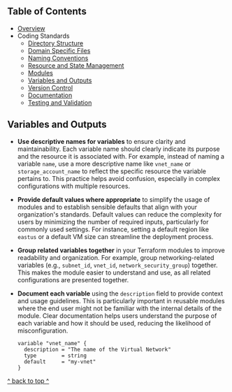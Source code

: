 ## Table of Contents

- [Overview](../README.md)
- Coding Standards
  - [Directory Structure](./directory_structure.md)
  - [Domain Specific Files](./domain_specific_files.md)
  - [Naming Conventions](./naming_conventions.md#naming-conventions)
  - [Resource and State Management](./resource_and_state_management.md)
  - [Modules](./module.md)
  - [Variables and Outputs](./variables_and_outputs.md)
  - [Version Control](./version_control.md)
  - [Documentation](./documentation.md)
  - [Testing and Validation](./testing_and_validation.md)

## Variables and Outputs
- **Use descriptive names for variables** to ensure clarity and maintainability. Each variable name should clearly indicate its purpose and the resource it is associated with. For example, instead of naming a variable `name`, use a more descriptive name like `vnet_name` or `storage_account_name` to reflect the specific resource the variable pertains to. This practice helps avoid confusion, especially in complex configurations with multiple resources.
- **Provide default values where appropriate** to simplify the usage of modules and to establish sensible defaults that align with your organization's standards. Default values can reduce the complexity for users by minimizing the number of required inputs, particularly for commonly used settings. For instance, setting a default region like `eastus` or a default VM size can streamline the deployment process.
- **Group related variables together** in your Terraform modules to improve readability and organization. For example, group networking-related variables (e.g., `subnet_id`, `vnet_id`, `network_security_group`) together. This makes the module easier to understand and use, as all related configurations are presented together.
- **Document each variable** using the `description` field to provide context and usage guidelines. This is particularly important in reusable modules where the end user might not be familiar with the internal details of the module. Clear documentation helps users understand the purpose of each variable and how it should be used, reducing the likelihood of misconfiguration.

  ```hcl
  variable "vnet_name" {
    description = "The name of the Virtual Network"
    type        = string
    default     = "my-vnet"
  }

[^ back to top ^](#table-of-contents)